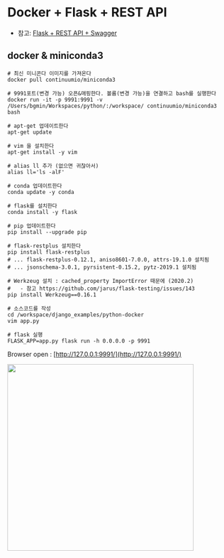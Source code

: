 # Docker + Flask + REST API

- 참고: [Flask + REST API + Swagger](https://blog.naver.com/PostView.nhn?blogId=wideeyed&logNo=221571623994&parentCategoryNo=&categoryNo=48&viewDate=&isShowPopularPosts=false&from=postView)

## docker & miniconda3

```
# 최신 미니콘다 이미지를 가져온다
docker pull continuumio/miniconda3

# 9991포트(변경 가능) 오픈&매핑한다. 볼륨(변경 가능)을 연결하고 bash를 실행한다
docker run -it -p 9991:9991 -v /Users/bgmin/Workspaces/python/:/workspace/ continuumio/miniconda3 bash

# apt-get 업데이트한다
apt-get update

# vim 을 설치한다
apt-get install -y vim

# alias ll 추가 (없으면 귀찮아서)
alias ll='ls -alF'

# conda 업데이트한다
conda update -y conda

# flask를 설치한다
conda install -y flask

# pip 업데이트한다
pip install --upgrade pip

# flask-restplus 설치한다
pip install flask-restplus
# ... flask-restplus-0.12.1, aniso8601-7.0.0, attrs-19.1.0 설치됨
# ... jsonschema-3.0.1, pyrsistent-0.15.2, pytz-2019.1 설치됨

# Werkzeug 설치 : cached_property ImportError 때문에 (2020.2)
#   - 참고 https://github.com/jarus/flask-testing/issues/143
pip install Werkzeug==0.16.1

# 소스코드를 작성
cd /workspace/django_examples/python-docker
vim app.py

# flask 실행
FLASK_APP=app.py flask run -h 0.0.0.0 -p 9991
```

Browser open : [http://127.0.0.1:9991/](http://127.0.0.1:9991/)

<img height="420px" src="">
